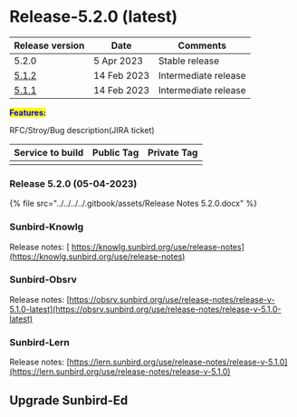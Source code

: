 # Release-5.2.0 (latest)

| Release version                    | Date        | Comments             |
| ---------------------------------- | ----------- | -------------------- |
| 5.2.0                              | 5 Apr 2023  | Stable release       |
| [5.1.2](release-5.1.2-ongoing.md)  | 14 Feb 2023 | Intermediate release |
| [5.1.1](release-5.1.1.md)          | 14 Feb 2023 | Intermediate release |



<mark style="color:blue;">**Features:**</mark>

RFC/Stroy/Bug description(JIRA ticket)



| Service to build | Public Tag | Private Tag |
| ---------------- | ---------- | ----------- |
|                  |            |             |



### Release 5.2.0 (05-04-2023)

{% file src="../../../../.gitbook/assets/Release Notes 5.2.0.docx" %}

###

### Sunbird-Knowlg

Release notes: [ https://knowlg.sunbird.org/use/release-notes](https://knowlg.sunbird.org/use/release-notes)

### Sunbird-Obsrv

Release notes: [https://obsrv.sunbird.org/use/release-notes/release-v-5.1.0-latest](https://obsrv.sunbird.org/use/release-notes/release-v-5.1.0-latest)

### Sunbird-Lern

Release notes: [https://lern.sunbird.org/use/release-notes/release-v-5.1.0](https://lern.sunbird.org/use/release-notes/release-v-5.1.0)







## Upgrade Sunbird-Ed

